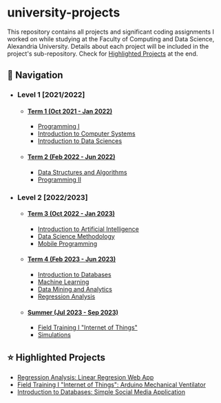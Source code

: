 # university-projects
This repository contains all projects and significant coding assignments I worked on while studying at the Faculty of Computing and Data Science, Alexandria University. Details about each project will be included in the project's sub-repository. Check for [Highlighted Projects](#⭐-highlighted-projects) at the end. <br/>

## 🔎 Navigation
- ### Level 1 [2021/2022]
    - #### [Term 1 (Oct 2021 - Jan 2022)](/Term%201/)
        - [Programming I](/Term%201/Programming%20I/)
        - [Introduction to Computer Systems](/Term%201/Introduction%20to%20Computer%20Systems/)
        - [Introduction to Data Sciences](/Term%201/Introduction%20to%20Data%20Sciences/)
    - #### [Term 2 (Feb 2022 - Jun 2022)](/Term%202/)
        - [Data Structures and Algorithms](/Term%202/Data%20Structures%20and%20Algorithms/)
        - [Programming II](/Term%202/Programming%20II/)
- ### Level 2 [2022/2023]
    - #### [Term 3 (Oct 2022 - Jan 2023)](/Term%203/)
        - [Introduction to Artificial Intelligence](/Term%203/Introduction%20to%20Artificial%20Intelligence/)
        - [Data Science Methodology](/Term%203/Data%20Science%20Methodology/)
        - [Mobile Programming](/Term%203/Mobile%20Programming/)
    - #### [Term 4 (Feb 2023 - Jun 2023)](/Term%204/)
        - [Introduction to Databases](/Term%204/Introduction%20to%20Databases/)   
        - [Machine Learning](/Term%204/Machine%20Learning/)
        - [Data Mining and Analytics](/Term%204/Data%20Mining%20and%20Analytics/)
        - [Regression Analysis](https://github.com/verinak/regression-analysis-application)
    - #### [Summer (Jul 2023 - Sep 2023)](/Summer%20Level%202/)
        - [Field Training I "Internet of Things"](https://github.com/verinak/iot-sessions/tree/main/Final%20Project)
        - [Simulations](/Summer%20Level%202/Simulations/)


## ⭐ Highlighted Projects

- [Regression Analysis: Linear Regresion Web App](https://github.com/verinak/regression-analysis-application)
- [Field Training I "Internet of Things": Arduino Mechanical Ventilator](https://github.com/verinak/iot-sessions/tree/main/Final%20Project)
- [Introduction to Databases: Simple Social Media Application](/Term%204/Introduction%20to%20Databases/)


